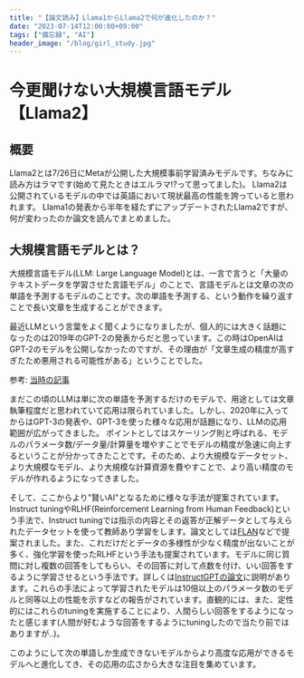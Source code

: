 ```yaml
---
title: "【論文読み】Llama1からLlama2で何が進化したのか？"
date: "2023-07-14T12:00:00+09:00"
tags: ["備忘録", "AI"]
header_image: "/blog/girl_study.jpg"
---
```


# 今更聞けない大規模言語モデル【Llama2】

## 概要

Llama2とは7/26日にMetaが公開した大規模事前学習済みモデルです。ちなみに読み方はラマです(始めて見たときはエルラマ!?って思ってました)。
Llama2は公開されているモデルの中では英語において現状最高の性能を誇っていると思われます。
Llama1の発表から半年を経たずにアップデートされたLlama2ですが、何が変わったのか論文を読んでまとめました。

## 大規模言語モデルとは？

大規模言語モデル(LLM: Large Language Model)とは、一言で言うと「大量のテキストデータを学習させた言語モデル」のことで、言語モデルとは文章の次の単語を予測するモデルのことです。次の単語を予測する、という動作を繰り返すことで長い文章を生成することができます。

最近LLMという言葉をよく聞くようになりましたが、個人的には大きく話題になったのは2019年のGPT-2の発表からだと思っています。この時はOpenAIはGPT-2のモデルを公開しなかったのですが、その理由が「文章生成の精度が高すぎたため悪用される可能性がある」ということでした。

参考: [当時の記事](https://www.gizmodo.jp/2019/02/elon_musk_backed_text_generating_ai.html)

まだこの頃のLLMは単に次の単語を予測するだけのモデルで、用途としては文章執筆程度だと思われていて応用は限られていました。しかし、2020年に入ってからはGPT-3の発表や、GPT-3を使った様々な応用が話題になり、LLMの応用範囲が広がってきました。 ポイントとしてはスケーリング則と呼ばれる、モデルのパラメータ数/データ量/計算量を増やすことでモデルの精度が急速に向上するということが分かってきたことです。そのため、より大規模なデータセット、より大規模なモデル、より大規模な計算資源を費やすことで、より高い精度のモデルが作れるようになってきました。

そして、ここからより"賢いAI"となるために様々な手法が提案されています。Instruct tuningやRLHF(Reinforcement Learning from Human Feedback)という手法で、Instruct tuningでは指示の内容とその返答が正解データとして与えられたデータセットを使って教師あり学習をします。論文としては[FLAN](https://arxiv.org/abs/2109.01652)などで提案されました。また、これだけだとデータの多様性が少なく精度が出ないことが多く、強化学習を使ったRLHFという手法も提案されています。モデルに同じ質問に対し複数の回答をしてもらい、その回答に対して点数を付け、いい回答をするように学習させるという手法です。詳しくは[InstructGPTの論文](https://arxiv.org/abs/2203.02155)に説明があります。これらの手法によって学習されたモデルは10倍以上のパラメータ数のモデルと同等以上の性能を示すなどの報告がされています。直観的には、また、定性的にはこれらのtuningを実施することにより、人間らしい回答をするようになったと感じます(人間が好むような回答をするようにtuningしたので当たり前ではありますが..)。

このようにして次の単語しか生成できないモデルからより高度な応用ができるモデルへと進化してき、その応用の広さから大きな注目を集めています。
